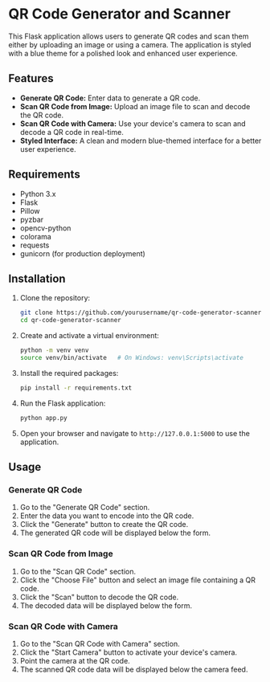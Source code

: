 # QR Code Generator and Scanner

This Flask application allows users to generate QR codes and scan them either by uploading an image or using a camera. The application is styled with a blue theme for a polished look and enhanced user experience.

## Features

- **Generate QR Code:** Enter data to generate a QR code.
- **Scan QR Code from Image:** Upload an image file to scan and decode the QR code.
- **Scan QR Code with Camera:** Use your device's camera to scan and decode a QR code in real-time.
- **Styled Interface:** A clean and modern blue-themed interface for a better user experience.

## Requirements

- Python 3.x
- Flask
- Pillow
- pyzbar
- opencv-python
- colorama
- requests
- gunicorn (for production deployment)

## Installation

1. Clone the repository:

    ```bash
    git clone https://github.com/yourusername/qr-code-generator-scanner.git
    cd qr-code-generator-scanner
    ```

2. Create and activate a virtual environment:

    ```bash
    python -m venv venv
    source venv/bin/activate   # On Windows: venv\Scripts\activate
    ```

3. Install the required packages:

    ```bash
    pip install -r requirements.txt
    ```

4. Run the Flask application:

    ```bash
    python app.py
    ```

5. Open your browser and navigate to `http://127.0.0.1:5000` to use the application.

## Usage

### Generate QR Code

1. Go to the "Generate QR Code" section.
2. Enter the data you want to encode into the QR code.
3. Click the "Generate" button to create the QR code.
4. The generated QR code will be displayed below the form.

### Scan QR Code from Image

1. Go to the "Scan QR Code" section.
2. Click the "Choose File" button and select an image file containing a QR code.
3. Click the "Scan" button to decode the QR code.
4. The decoded data will be displayed below the form.

### Scan QR Code with Camera

1. Go to the "Scan QR Code with Camera" section.
2. Click the "Start Camera" button to activate your device's camera.
3. Point the camera at the QR code.
4. The scanned QR code data will be displayed below the camera feed.

